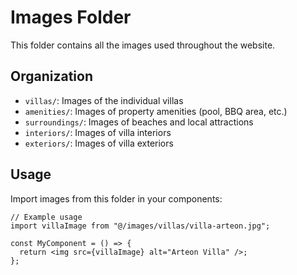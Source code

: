 
# Images Folder

This folder contains all the images used throughout the website.

## Organization
- `villas/`: Images of the individual villas
- `amenities/`: Images of property amenities (pool, BBQ area, etc.)
- `surroundings/`: Images of beaches and local attractions
- `interiors/`: Images of villa interiors
- `exteriors/`: Images of villa exteriors

## Usage
Import images from this folder in your components:

```tsx
// Example usage
import villaImage from "@/images/villas/villa-arteon.jpg";

const MyComponent = () => {
  return <img src={villaImage} alt="Arteon Villa" />;
};
```
